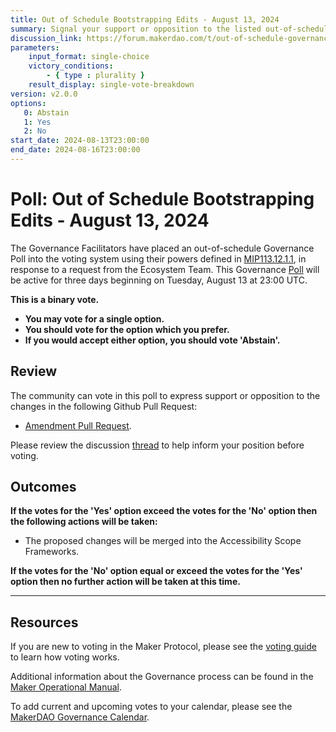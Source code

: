 ```yaml
---
title: Out of Schedule Bootstrapping Edits - August 13, 2024
summary: Signal your support or opposition to the listed out-of-schedule edits to the Accessibility Scopes.
discussion_link: https://forum.makerdao.com/t/out-of-schedule-governance-poll/24898
parameters:
    input_format: single-choice
    victory_conditions:
        - { type : plurality }
    result_display: single-vote-breakdown
version: v2.0.0
options:
   0: Abstain
   1: Yes
   2: No
start_date: 2024-08-13T23:00:00
end_date: 2024-08-16T23:00:00
---
```

# Poll: Out of Schedule Bootstrapping Edits - August 13, 2024

The Governance Facilitators have placed an out-of-schedule Governance Poll into the voting system using their powers defined in [MIP113.12.1.1](https://mips.makerdao.com/mips/details/MIP113#12-1-1), in response to a request from the Ecosystem Team. This Governance [Poll](https://manual.makerdao.com/governance/governance-cycle/weekly-governance-cycle#weekly-governance-cycle-definitions-mip16c1) will be active for three days beginning on Tuesday, August 13 at 23:00 UTC.

**This is a binary vote.**

- **You may vote for a single option.**
- **You should vote for the option which you prefer.**
- **If you would accept either option, you should vote 'Abstain'.**

## Review

The community can vote in this poll to express support or opposition to the changes in the following Github Pull Request:

- [Amendment Pull Request](https://github.com/makerdao/mips/pull/1125/files).

Please review the discussion [thread](https://forum.makerdao.com/t/out-of-schedule-governance-poll/24898) to help inform your position before voting.

## Outcomes

**If the votes for the 'Yes' option exceed the votes for the 'No' option then the following actions will be taken:**

- The proposed changes will be merged into the Accessibility Scope Frameworks.

**If the votes for the 'No' option equal or exceed the votes for the 'Yes' option then no further action will be taken at this time.**

---

## Resources

If you are new to voting in the Maker Protocol, please see the [voting guide](https://manual.makerdao.com/governance/voting-in-makerdao/on-chain-governance) to learn how voting works.

Additional information about the Governance process can be found in the [Maker Operational Manual](https://manual.makerdao.com).

To add current and upcoming votes to your calendar, please see the [MakerDAO Governance Calendar](https://manual.makerdao.com/makerdao/calendars/governance-calendar).
